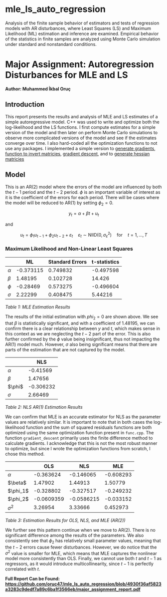# mle_ls_auto_regression
Analysis of the finite sample behavior of estimators and tests of regression models with AR disturbances, where Least Squares (LS) and Maximum Likelihood (ML) estimation and inference are examined. Empirical behavior of the statistics in finite samples are analyzed using Monte Carlo simulation under standard and nonstandard conditions.

# Major Assignment: Autoregression Disturbances for MLE and LS

**Author: Muhammed İkbal Oruç**

## Introduction

This report presents the results and analysis of MLE and LS estimates of a simple autoregressive model. C++ was used to write and optimize both the log-likelihood and the LS functions. I first compute estimates for a simple version of the model and then later on perform Monte Carlo simulations to observe more complicated versions of the model and see if the estimates converge over time. I also hard-coded all the optimization functions to not use any packages. I implemented a simple version to [generate gradients](https://github.com/oruc47/mle_ls_auto_regression/blob/a50b911b1a742f933baa170d412d19fdf1187049/func.cpp#L78C1-L92C2), [function to invert matricies](https://github.com/oruc47/mle_ls_auto_regression/blob/a50b911b1a742f933baa170d412d19fdf1187049/func.cpp#L100C1-L136C2), 
[gradient descent](https://github.com/oruc47/mle_ls_auto_regression/blob/a50b911b1a742f933baa170d412d19fdf1187049/func.cpp#L148C1-L178C2), and to [generate hessian matricies](https://github.com/oruc47/mle_ls_auto_regression/blob/a50b911b1a742f933baa170d412d19fdf1187049/func.cpp#L230C1-L255C1)


## Model

This is an AR(2) model where the errors of the model are influenced by both the $t-1$ period and the $t-2$ period. $\phi$ is an important variable of interest as it is the coefficient of the errors for each period. There will be cases where the model will be reduced to AR(1) by setting $\phi_2 = 0$.

$$
y_t = \alpha + \beta t + u_t
$$

and

$$
u_t = \phi_1 u_{t-1} + \phi_2 u_{t-2} + \varepsilon_t \quad \varepsilon_t \sim \text{NIID}(0, \sigma^2_\varepsilon) \quad \text{for} \quad t = 1, \ldots, T
$$

### Maximum Likelihood and Non-Linear Least Squares

|              | ML        | Standard Errors | t-statistics |
|--------------|-----------|-----------------|--------------|
| $\alpha$   | -0.373115 | 0.749832        | -0.497598    |
| $\beta$    | 1.48195   | 0.102728        | 14.426       |
| $\phi$    | -0.28469  | 0.573275        | -0.496604    |
| $\sigma$   | 2.22299   | 0.408475        | 5.44216      |

*Table 1: MLE Estimation Results*

The results of the initial estimation with $phi_2 = 0$ are shown above. We see that $\beta$ is statistically significant, and with a coefficient of 1.48195, we can confirm there is a clear relationship between $y$ and $t$, which makes sense in this context as we are neglecting the $t-2$ part of the error. This is also further confirmed by the $\phi$ value being insignificant, thus not impacting the AR(1) model much. However, $\sigma$ also being significant means that there are parts of the estimation that are not captured by the model.

|              | NLS       |
|--------------|-----------|
| $\alpha$   | -0.41569  |
| $\beta$    | 1.47656   |
| $\phi\$     | -0.306232 |
| $\sigma$   | 2.66469   |

*Table 2: NLS AR(1) Estimation Results*

We can confirm that MLE is an accurate estimator for NLS as the parameter values are relatively similar. It is important to note that in both cases the log-likelihood function and the sum of squared residuals functions are both optimized using the same optimization function present in `func.cpp`. The function `gradient_descent` primarily uses the finite difference method to calculate gradients. I acknowledge that this is not the most robust manner to optimize, but since I wrote the optimization functions from scratch, I chose this method.

|              | OLS       | NLS       | MLE       |
|--------------|-----------|-----------|-----------|
| $\alpha$   | -0.363624 | -0.146065 | -0.608293 |
| $\beta\$   | 1.47902   | 1.44913   | 1.50779   |
| $\phi_1\$   | -0.328802 | -0.327517 | -0.249232 |
| $\phi_2\$   | -0.0609359| -0.0586215| -0.033152 |
| $\sigma^2$ | 3.26954   | 3.33666   | 0.452973  |

*Table 3: Estimation Results for OLS, NLS, and MLE (AR(2))*

We further see this pattern continue when we move to AR(2). There is no significant difference among the results of the parameters. We also consistently see that $\phi_2$ has relatively small parameter values, meaning that the $t-2$ errors cause fewer disturbances. However, we do notice that the $\sigma^2$ value is smaller for MLE, which means that MLE captures the nonlinear model more consistently than OLS. Finally, we cannot use both $t$ and $t-1$ as regressors, as it would introduce multicollinearity, since $t-1$ is perfectly correlated with $t$.

**Full Report Can be Found: https://github.com/oruc47/mle_ls_auto_regression/blob/4930f36af5823a3283c9dedf7a89c6ba1f3566eb/major_assignment_report.pdf** 
